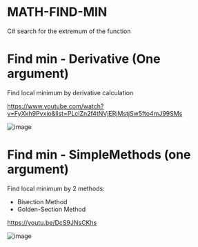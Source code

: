 # MATH-FIND-MIN
 C# search for the extremum of the function

# Find min - Derivative (One argument)

Find local minimum by derivative calculation

https://www.youtube.com/watch?v=FyXkh9Pvxio&list=PLclZn2f4tNVjERjMstjSw5fto4mJ99SMs

![image](https://github.com/tltrus/MATH/assets/77125487/8fb1ac33-c5a3-43c3-b543-35d50610a803)


# Find min - SimpleMethods (one argument)

Find local minimum by 2 methods:
- Bisection Method
- Golden-Section Method

https://youtu.be/DcS9JNsCKhs

![image](https://github.com/tltrus/MATH-FIND-MIN/assets/77125487/bbc8f6e3-0edd-4f07-899a-46cd079d5e72)

